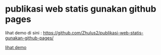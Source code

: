 # publikasi web statis gunakan github pages

lihat demo di sini : https://github.com/Zhulus2/publikasi-web-statis-gunakan-github-pages/

[lihat demo](https://github.com/Zhulus2/publikasi-web-statis-gunakan-github-pages/)
